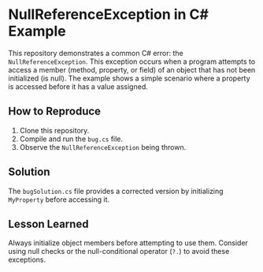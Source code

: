 # NullReferenceException in C# Example

This repository demonstrates a common C# error: the `NullReferenceException`.  This exception occurs when a program attempts to access a member (method, property, or field) of an object that has not been initialized (is null). The example shows a simple scenario where a property is accessed before it has a value assigned.

## How to Reproduce

1. Clone this repository.
2. Compile and run the `bug.cs` file.
3. Observe the `NullReferenceException` being thrown.

## Solution

The `bugSolution.cs` file provides a corrected version by initializing `MyProperty` before accessing it.

## Lesson Learned

Always initialize object members before attempting to use them.  Consider using null checks or the null-conditional operator (`?.`) to avoid these exceptions.